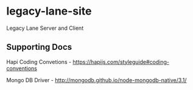 # legacy-lane-site
Legacy Lane Server and Client

## Supporting Docs

Hapi Coding Convetions - https://hapijs.com/styleguide#coding-conventions

Mongo DB Driver - http://mongodb.github.io/node-mongodb-native/3.1/